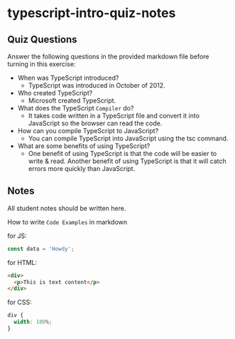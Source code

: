 # typescript-intro-quiz-notes

## Quiz Questions

Answer the following questions in the provided markdown file before turning in this exercise:

- When was TypeScript introduced?
  - TypeScript was introduced in October of 2012.
- Who created TypeScript?
  - Microsoft created TypeScript.
- What does the TypeScript `Compiler` do?
  - It takes code written in a TypeScript file and convert it into JavaScript so the browser can read the code.
- How can you compile TypeScript to JavaScript?
  - You can compile TypeScript into JavaScript using the tsc command.
- What are some benefits of using TypeScript?
  - One benefit of using TypeScript is that the code will be easier to write & read. Another benefit of using TypeScript is that it will catch errors more quickly than JavaScript.

## Notes

All student notes should be written here.

How to write `Code Examples` in markdown

for JS:

```js
const data = 'Howdy';
```

for HTML:

```html
<div>
  <p>This is text content</p>
</div>
```

for CSS:

```css
div {
  width: 100%;
}
```
